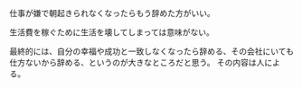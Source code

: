 仕事が嫌で朝起きられなくなったらもう辞めた方がいい。

生活費を稼ぐために生活を壊してしまっては意味がない。

最終的には、自分の幸福や成功と一致しなくなったら辞める、その会社にいても仕方ないから辞める、というのが大きなところだと思う。
その内容は人による。
